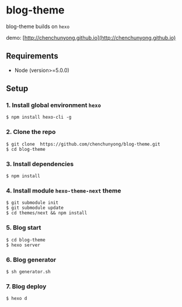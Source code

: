 # blog-theme
  blog-theme builds on `hexo`
  
  demo: [http://chenchunyong.github.io](http://chenchunyong.github.io)
  
## Requirements

* Node (version>=5.0.0)

## Setup

### 1. Install global environment `hexo`

```
$ npm install hexo-cli -g
```
### 2. Clone the repo

```
$ git clone  https://github.com/chenchunyong/blog-theme.git
$ cd blog-theme
```
### 3. Install dependencies

```
$ npm install
```
### 4. Install module `hexo-theme-next` theme

```
$ git submodule init
$ git submodule update
$ cd themes/next && npm install
```

### 5. Blog start 
```
$ cd blog-theme
$ hexo server
```

### 6. Blog generator
```
$ sh generator.sh
```

### 7. Blog deploy
```
$ hexo d
```


